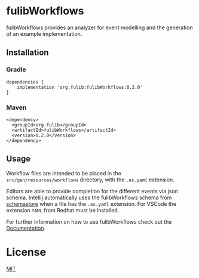 # fulibWorkflows
fulibWorkflows provides an analyzer for event modelling and the generation of an example implementation.

## Installation
### Gradle
```
dependencies {
    implementation 'org.fulib:fulibWorkflows:0.2.0'
}
```

### Maven
```
<dependency>
  <groupId>org.fulib</groupId>
  <artifactId>fulibWorkflows</artifactId>
  <version>0.2.0</version>
</dependency>
```

## Usage

Workflow files are intended to be placed in the `src/gen/resources/workflows` directory, with the `.es.yaml` extension.

Editors are able to provide completion for the different events via json schema. 
Intellij automatically uses the fulibWorkflows schema from [schemastore](https://www.schemastore.org/json/) when a file has the `.es.yaml` extension.
For VSCode the extension `YAML` from Redhat must be installed.  

For further information on how to use fulibWorkflows check out the [Documentation](https://github.com/fujaba/fulib/blob/master/README.md). 

# License
[MIT](https://github.com/fujaba/fulibWorkflows/blob/main/LICENSE.md)